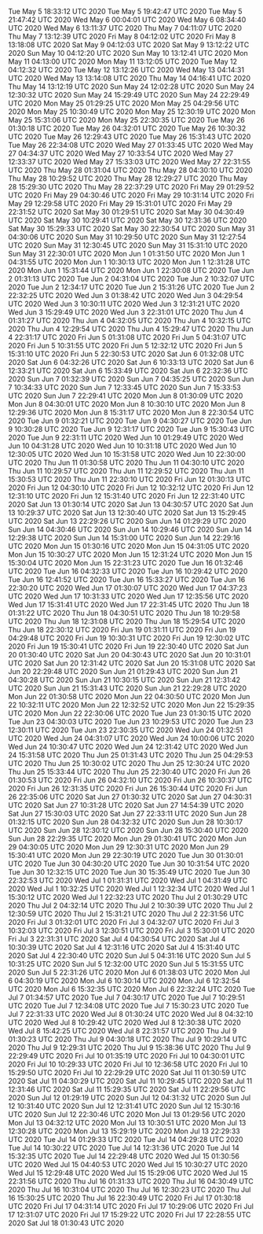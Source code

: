 Tue May  5 18:33:12 UTC 2020
Tue May  5 19:42:47 UTC 2020
Tue May  5 21:47:42 UTC 2020
Wed May  6 00:04:01 UTC 2020
Wed May  6 08:34:40 UTC 2020
Wed May  6 13:11:37 UTC 2020
Thu May  7 04:11:07 UTC 2020
Thu May  7 13:12:39 UTC 2020
Fri May  8 04:12:02 UTC 2020
Fri May  8 13:18:08 UTC 2020
Sat May  9 04:12:03 UTC 2020
Sat May  9 13:12:22 UTC 2020
Sun May 10 04:12:20 UTC 2020
Sun May 10 13:12:41 UTC 2020
Mon May 11 04:13:00 UTC 2020
Mon May 11 13:12:05 UTC 2020
Tue May 12 04:12:32 UTC 2020
Tue May 12 13:12:26 UTC 2020
Wed May 13 04:14:31 UTC 2020
Wed May 13 13:14:08 UTC 2020
Thu May 14 04:16:41 UTC 2020
Thu May 14 13:12:19 UTC 2020
Sun May 24 12:02:28 UTC 2020
Sun May 24 12:30:32 UTC 2020
Sun May 24 15:29:49 UTC 2020
Sun May 24 22:29:49 UTC 2020
Mon May 25 01:29:25 UTC 2020
Mon May 25 04:29:56 UTC 2020
Mon May 25 10:30:49 UTC 2020
Mon May 25 12:30:19 UTC 2020
Mon May 25 15:31:06 UTC 2020
Mon May 25 22:30:35 UTC 2020
Tue May 26 01:30:18 UTC 2020
Tue May 26 04:32:01 UTC 2020
Tue May 26 10:30:32 UTC 2020
Tue May 26 12:29:43 UTC 2020
Tue May 26 15:31:43 UTC 2020
Tue May 26 22:34:08 UTC 2020
Wed May 27 01:33:45 UTC 2020
Wed May 27 04:34:37 UTC 2020
Wed May 27 10:33:54 UTC 2020
Wed May 27 12:33:37 UTC 2020
Wed May 27 15:33:03 UTC 2020
Wed May 27 22:31:55 UTC 2020
Thu May 28 01:31:04 UTC 2020
Thu May 28 04:30:10 UTC 2020
Thu May 28 10:29:52 UTC 2020
Thu May 28 12:29:27 UTC 2020
Thu May 28 15:29:30 UTC 2020
Thu May 28 22:37:29 UTC 2020
Fri May 29 01:29:52 UTC 2020
Fri May 29 04:30:46 UTC 2020
Fri May 29 10:31:14 UTC 2020
Fri May 29 12:29:58 UTC 2020
Fri May 29 15:31:01 UTC 2020
Fri May 29 22:31:52 UTC 2020
Sat May 30 01:29:51 UTC 2020
Sat May 30 04:30:49 UTC 2020
Sat May 30 10:29:41 UTC 2020
Sat May 30 12:31:36 UTC 2020
Sat May 30 15:29:33 UTC 2020
Sat May 30 22:30:54 UTC 2020
Sun May 31 04:30:06 UTC 2020
Sun May 31 10:29:50 UTC 2020
Sun May 31 12:27:54 UTC 2020
Sun May 31 12:30:45 UTC 2020
Sun May 31 15:31:10 UTC 2020
Sun May 31 22:30:01 UTC 2020
Mon Jun  1 01:31:50 UTC 2020
Mon Jun  1 04:31:55 UTC 2020
Mon Jun  1 10:30:13 UTC 2020
Mon Jun  1 12:31:28 UTC 2020
Mon Jun  1 15:31:44 UTC 2020
Mon Jun  1 22:30:08 UTC 2020
Tue Jun  2 01:31:13 UTC 2020
Tue Jun  2 04:31:04 UTC 2020
Tue Jun  2 10:32:07 UTC 2020
Tue Jun  2 12:34:17 UTC 2020
Tue Jun  2 15:31:26 UTC 2020
Tue Jun  2 22:32:25 UTC 2020
Wed Jun  3 01:38:42 UTC 2020
Wed Jun  3 04:29:54 UTC 2020
Wed Jun  3 10:30:11 UTC 2020
Wed Jun  3 12:31:21 UTC 2020
Wed Jun  3 15:29:49 UTC 2020
Wed Jun  3 22:31:01 UTC 2020
Thu Jun  4 01:31:27 UTC 2020
Thu Jun  4 04:32:05 UTC 2020
Thu Jun  4 10:32:15 UTC 2020
Thu Jun  4 12:29:54 UTC 2020
Thu Jun  4 15:29:47 UTC 2020
Thu Jun  4 22:31:17 UTC 2020
Fri Jun  5 01:31:08 UTC 2020
Fri Jun  5 04:31:07 UTC 2020
Fri Jun  5 10:31:55 UTC 2020
Fri Jun  5 12:32:12 UTC 2020
Fri Jun  5 15:31:10 UTC 2020
Fri Jun  5 22:30:53 UTC 2020
Sat Jun  6 01:32:08 UTC 2020
Sat Jun  6 04:32:26 UTC 2020
Sat Jun  6 10:33:13 UTC 2020
Sat Jun  6 12:33:21 UTC 2020
Sat Jun  6 15:33:49 UTC 2020
Sat Jun  6 22:32:36 UTC 2020
Sun Jun  7 01:32:39 UTC 2020
Sun Jun  7 04:35:25 UTC 2020
Sun Jun  7 10:34:33 UTC 2020
Sun Jun  7 12:33:45 UTC 2020
Sun Jun  7 15:33:53 UTC 2020
Sun Jun  7 22:29:41 UTC 2020
Mon Jun  8 01:30:09 UTC 2020
Mon Jun  8 04:30:01 UTC 2020
Mon Jun  8 10:30:10 UTC 2020
Mon Jun  8 12:29:36 UTC 2020
Mon Jun  8 15:31:17 UTC 2020
Mon Jun  8 22:30:54 UTC 2020
Tue Jun  9 01:32:21 UTC 2020
Tue Jun  9 04:30:27 UTC 2020
Tue Jun  9 10:30:28 UTC 2020
Tue Jun  9 12:31:17 UTC 2020
Tue Jun  9 15:30:43 UTC 2020
Tue Jun  9 22:31:11 UTC 2020
Wed Jun 10 01:29:49 UTC 2020
Wed Jun 10 04:31:28 UTC 2020
Wed Jun 10 10:31:18 UTC 2020
Wed Jun 10 12:30:05 UTC 2020
Wed Jun 10 15:31:58 UTC 2020
Wed Jun 10 22:30:00 UTC 2020
Thu Jun 11 01:30:58 UTC 2020
Thu Jun 11 04:30:10 UTC 2020
Thu Jun 11 10:29:57 UTC 2020
Thu Jun 11 12:29:52 UTC 2020
Thu Jun 11 15:30:53 UTC 2020
Thu Jun 11 22:30:10 UTC 2020
Fri Jun 12 01:30:13 UTC 2020
Fri Jun 12 04:30:10 UTC 2020
Fri Jun 12 10:32:12 UTC 2020
Fri Jun 12 12:31:10 UTC 2020
Fri Jun 12 15:31:40 UTC 2020
Fri Jun 12 22:31:40 UTC 2020
Sat Jun 13 01:30:14 UTC 2020
Sat Jun 13 04:30:57 UTC 2020
Sat Jun 13 10:29:37 UTC 2020
Sat Jun 13 12:30:40 UTC 2020
Sat Jun 13 15:29:45 UTC 2020
Sat Jun 13 22:29:26 UTC 2020
Sun Jun 14 01:29:29 UTC 2020
Sun Jun 14 04:30:46 UTC 2020
Sun Jun 14 10:29:46 UTC 2020
Sun Jun 14 12:29:38 UTC 2020
Sun Jun 14 15:31:00 UTC 2020
Sun Jun 14 22:29:16 UTC 2020
Mon Jun 15 01:30:16 UTC 2020
Mon Jun 15 04:31:05 UTC 2020
Mon Jun 15 10:30:27 UTC 2020
Mon Jun 15 12:31:24 UTC 2020
Mon Jun 15 15:30:04 UTC 2020
Mon Jun 15 22:31:23 UTC 2020
Tue Jun 16 01:32:46 UTC 2020
Tue Jun 16 04:32:33 UTC 2020
Tue Jun 16 10:29:42 UTC 2020
Tue Jun 16 12:41:52 UTC 2020
Tue Jun 16 15:33:27 UTC 2020
Tue Jun 16 22:30:20 UTC 2020
Wed Jun 17 01:30:07 UTC 2020
Wed Jun 17 04:37:23 UTC 2020
Wed Jun 17 10:31:33 UTC 2020
Wed Jun 17 12:35:56 UTC 2020
Wed Jun 17 15:31:41 UTC 2020
Wed Jun 17 22:31:45 UTC 2020
Thu Jun 18 01:31:22 UTC 2020
Thu Jun 18 04:30:51 UTC 2020
Thu Jun 18 10:29:58 UTC 2020
Thu Jun 18 12:31:08 UTC 2020
Thu Jun 18 15:29:54 UTC 2020
Thu Jun 18 22:30:12 UTC 2020
Fri Jun 19 01:31:11 UTC 2020
Fri Jun 19 04:29:48 UTC 2020
Fri Jun 19 10:30:31 UTC 2020
Fri Jun 19 12:30:02 UTC 2020
Fri Jun 19 15:30:41 UTC 2020
Fri Jun 19 22:30:40 UTC 2020
Sat Jun 20 01:30:40 UTC 2020
Sat Jun 20 04:30:43 UTC 2020
Sat Jun 20 10:31:01 UTC 2020
Sat Jun 20 12:31:42 UTC 2020
Sat Jun 20 15:31:08 UTC 2020
Sat Jun 20 22:29:48 UTC 2020
Sun Jun 21 01:29:43 UTC 2020
Sun Jun 21 04:30:28 UTC 2020
Sun Jun 21 10:30:15 UTC 2020
Sun Jun 21 12:31:42 UTC 2020
Sun Jun 21 15:31:43 UTC 2020
Sun Jun 21 22:29:28 UTC 2020
Mon Jun 22 01:30:58 UTC 2020
Mon Jun 22 04:30:50 UTC 2020
Mon Jun 22 10:32:11 UTC 2020
Mon Jun 22 12:32:52 UTC 2020
Mon Jun 22 15:29:35 UTC 2020
Mon Jun 22 22:30:06 UTC 2020
Tue Jun 23 01:30:15 UTC 2020
Tue Jun 23 04:30:03 UTC 2020
Tue Jun 23 10:29:53 UTC 2020
Tue Jun 23 12:30:11 UTC 2020
Tue Jun 23 22:30:35 UTC 2020
Wed Jun 24 01:32:51 UTC 2020
Wed Jun 24 04:31:07 UTC 2020
Wed Jun 24 10:00:06 UTC 2020
Wed Jun 24 10:30:47 UTC 2020
Wed Jun 24 12:31:42 UTC 2020
Wed Jun 24 15:31:58 UTC 2020
Thu Jun 25 01:31:43 UTC 2020
Thu Jun 25 04:29:53 UTC 2020
Thu Jun 25 10:30:02 UTC 2020
Thu Jun 25 12:30:24 UTC 2020
Thu Jun 25 15:33:44 UTC 2020
Thu Jun 25 22:30:40 UTC 2020
Fri Jun 26 01:30:53 UTC 2020
Fri Jun 26 04:32:10 UTC 2020
Fri Jun 26 10:30:37 UTC 2020
Fri Jun 26 12:31:35 UTC 2020
Fri Jun 26 15:30:44 UTC 2020
Fri Jun 26 22:35:06 UTC 2020
Sat Jun 27 01:30:32 UTC 2020
Sat Jun 27 04:30:31 UTC 2020
Sat Jun 27 10:31:28 UTC 2020
Sat Jun 27 14:54:39 UTC 2020
Sat Jun 27 15:30:03 UTC 2020
Sat Jun 27 22:33:11 UTC 2020
Sun Jun 28 01:32:15 UTC 2020
Sun Jun 28 04:32:32 UTC 2020
Sun Jun 28 10:30:17 UTC 2020
Sun Jun 28 12:30:12 UTC 2020
Sun Jun 28 15:30:40 UTC 2020
Sun Jun 28 22:29:35 UTC 2020
Mon Jun 29 01:30:41 UTC 2020
Mon Jun 29 04:30:05 UTC 2020
Mon Jun 29 12:30:31 UTC 2020
Mon Jun 29 15:30:41 UTC 2020
Mon Jun 29 22:30:19 UTC 2020
Tue Jun 30 01:30:01 UTC 2020
Tue Jun 30 04:30:20 UTC 2020
Tue Jun 30 10:31:54 UTC 2020
Tue Jun 30 12:32:15 UTC 2020
Tue Jun 30 15:35:49 UTC 2020
Tue Jun 30 22:32:53 UTC 2020
Wed Jul  1 01:31:31 UTC 2020
Wed Jul  1 04:31:49 UTC 2020
Wed Jul  1 10:32:25 UTC 2020
Wed Jul  1 12:32:34 UTC 2020
Wed Jul  1 15:30:12 UTC 2020
Wed Jul  1 22:32:23 UTC 2020
Thu Jul  2 01:30:29 UTC 2020
Thu Jul  2 04:32:14 UTC 2020
Thu Jul  2 10:30:39 UTC 2020
Thu Jul  2 12:30:59 UTC 2020
Thu Jul  2 15:31:21 UTC 2020
Thu Jul  2 22:31:56 UTC 2020
Fri Jul  3 01:32:01 UTC 2020
Fri Jul  3 04:32:07 UTC 2020
Fri Jul  3 10:32:03 UTC 2020
Fri Jul  3 12:30:51 UTC 2020
Fri Jul  3 15:30:01 UTC 2020
Fri Jul  3 22:31:31 UTC 2020
Sat Jul  4 04:30:54 UTC 2020
Sat Jul  4 10:30:39 UTC 2020
Sat Jul  4 12:31:16 UTC 2020
Sat Jul  4 15:31:40 UTC 2020
Sat Jul  4 22:30:40 UTC 2020
Sun Jul  5 04:31:16 UTC 2020
Sun Jul  5 10:31:25 UTC 2020
Sun Jul  5 12:32:00 UTC 2020
Sun Jul  5 15:31:55 UTC 2020
Sun Jul  5 22:31:26 UTC 2020
Mon Jul  6 01:38:03 UTC 2020
Mon Jul  6 04:30:19 UTC 2020
Mon Jul  6 10:30:14 UTC 2020
Mon Jul  6 12:32:54 UTC 2020
Mon Jul  6 15:32:35 UTC 2020
Mon Jul  6 22:32:24 UTC 2020
Tue Jul  7 01:34:57 UTC 2020
Tue Jul  7 04:30:17 UTC 2020
Tue Jul  7 10:29:51 UTC 2020
Tue Jul  7 12:34:08 UTC 2020
Tue Jul  7 15:30:23 UTC 2020
Tue Jul  7 22:31:33 UTC 2020
Wed Jul  8 01:30:24 UTC 2020
Wed Jul  8 04:32:10 UTC 2020
Wed Jul  8 10:29:42 UTC 2020
Wed Jul  8 12:30:38 UTC 2020
Wed Jul  8 15:42:25 UTC 2020
Wed Jul  8 22:31:57 UTC 2020
Thu Jul  9 01:30:23 UTC 2020
Thu Jul  9 04:30:18 UTC 2020
Thu Jul  9 10:29:14 UTC 2020
Thu Jul  9 12:29:31 UTC 2020
Thu Jul  9 15:38:36 UTC 2020
Thu Jul  9 22:29:49 UTC 2020
Fri Jul 10 01:35:19 UTC 2020
Fri Jul 10 04:30:01 UTC 2020
Fri Jul 10 10:29:33 UTC 2020
Fri Jul 10 12:36:58 UTC 2020
Fri Jul 10 15:29:50 UTC 2020
Fri Jul 10 22:29:29 UTC 2020
Sat Jul 11 01:30:59 UTC 2020
Sat Jul 11 04:30:29 UTC 2020
Sat Jul 11 10:29:45 UTC 2020
Sat Jul 11 12:31:46 UTC 2020
Sat Jul 11 15:29:35 UTC 2020
Sat Jul 11 22:29:56 UTC 2020
Sun Jul 12 01:29:19 UTC 2020
Sun Jul 12 04:31:32 UTC 2020
Sun Jul 12 10:31:40 UTC 2020
Sun Jul 12 12:31:41 UTC 2020
Sun Jul 12 15:30:16 UTC 2020
Sun Jul 12 22:30:46 UTC 2020
Mon Jul 13 01:29:56 UTC 2020
Mon Jul 13 04:32:12 UTC 2020
Mon Jul 13 10:30:51 UTC 2020
Mon Jul 13 12:30:28 UTC 2020
Mon Jul 13 15:29:19 UTC 2020
Mon Jul 13 22:29:33 UTC 2020
Tue Jul 14 01:29:33 UTC 2020
Tue Jul 14 04:29:28 UTC 2020
Tue Jul 14 10:30:22 UTC 2020
Tue Jul 14 12:31:36 UTC 2020
Tue Jul 14 15:32:35 UTC 2020
Tue Jul 14 22:29:48 UTC 2020
Wed Jul 15 01:30:56 UTC 2020
Wed Jul 15 04:40:53 UTC 2020
Wed Jul 15 10:30:27 UTC 2020
Wed Jul 15 12:29:48 UTC 2020
Wed Jul 15 15:29:06 UTC 2020
Wed Jul 15 22:31:56 UTC 2020
Thu Jul 16 01:31:33 UTC 2020
Thu Jul 16 04:30:49 UTC 2020
Thu Jul 16 10:31:04 UTC 2020
Thu Jul 16 12:30:23 UTC 2020
Thu Jul 16 15:30:25 UTC 2020
Thu Jul 16 22:30:49 UTC 2020
Fri Jul 17 01:30:18 UTC 2020
Fri Jul 17 04:31:14 UTC 2020
Fri Jul 17 10:29:06 UTC 2020
Fri Jul 17 12:31:07 UTC 2020
Fri Jul 17 15:29:22 UTC 2020
Fri Jul 17 22:28:55 UTC 2020
Sat Jul 18 01:30:43 UTC 2020
